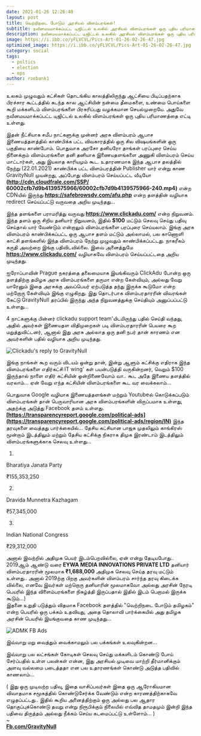 ```yaml
---
date: 2021-01-26 12:26:40
layout: post
title: வெற்றிநடை போடும் அரசியல் விளம்பரங்கள்!
subtitle: நவீனமயமாக்கப்பட்ட டிஜிட்டல் உலகில் அரசியல் விளம்பரங்கள் ஒரு புதிய பரிமாணத்தை எட்டி உள்ளது.  
description: நவீனமயமாக்கப்பட்ட டிஜிட்டல் உலகில் அரசியல் விளம்பரங்கள் ஒரு புதிய பரிமாணத்தை எட்டி உள்ளது. 
image: https://i.ibb.co/yFLVCVL/Pics-Art-01-26-02-26-47.jpg
optimized_image: https://i.ibb.co/yFLVCVL/Pics-Art-01-26-02-26-47.jpg
category: social
tags:
  - poltics
  - election
  - eps
author: roobank1
---
```


உலகம் முழுவதும் கட்சிகள் தொடங்கிய காலத்திலிருந்து ஆட்சியை பிடிப்பதற்காக பிரச்சார கூட்டத்தில் கடந்த கால ஆட்சியின் நன்மை தீமைகளை, உண்மை பொய்களை கூறி மக்களிடம் விளம்பரங்களை பிரசுரிப்பது வழக்கமான செயல்முறையே. அதுவே நவீனமயமாக்கப்பட்ட டிஜிட்டல் உலகில் விளம்பரங்கள் ஒரு புதிய பரிமாணத்தை எட்டி உள்ளது.  
  
இதன் நீட்சியாக சமீப நாட்களுக்கு முன்னர் அரசு விளம்பரம் ஆபாச இணையத்தளத்தில் காண்பிக்க பட்ட விவகாரத்தில் ஒரு சில விஷயங்களின் ஒரு பகுதியை காண்போம். பொதுவாக அரசோ தனியரோ தாங்கள் பரப்புரை செய்ய நினைக்கும் விளம்பரங்களை தனி தனியாக இணையதளங்களை அணுகி விளம்பரம் செய்ய மாட்டார்கள், அது இயலாத காரியமும் கூட. உதாரணமாக இந்த ஆபாச தலத்தில் நேற்று (22.01.2021) காண்பிக்க பட்ட விளம்பரத்தின் Publisher யார் என்று காண GravityNull முயன்றது, அப்போது விளம்பரம் செய்யப்பட்ட வீடியோ **(http://cdn.cloudfrale.com/SSP/ 60002cfb7d9b4139575966/60002cfb7d9b4139575966-240.mp4)** என்ற CDNயில் இருந்து **https://safebrowsdv.com/afu.php** என்ற தளத்தின் வழியாக redirect செய்யப்பட்டு வருவதை அறிய முடிந்தது...  
  
இந்த தளங்களை பராமரித்து வருவது **https://www.clickadu.com/** என்ற நிறுவனம். இந்த தளம் ஒரு சிறிய தனியார் நிறுவனம், இதில் **$100** மட்டும் செலவு செய்து பதிவு செய்தால் யார் வேண்டும் என்றாலும் விளம்பரங்களை பரப்புரை செய்யலாம். இங்கு அரசு விளம்பரம் காண்பிக்கப்பட்ட ஒரு ஆபாச தளம் மட்டும் அல்லாமல், பல காணொளி காட்சி தளங்களில் இந்த விளம்பரம் நேற்று முழுவதும் காண்பிக்கப்பட்டது. நாகரீகம் கருதி அவற்றை இங்கு பதிவிடவில்லை. இவை அனைத்துமே **https://www.clickadu.com/** வழியாகவே விளம்பரம் செய்யப்பட்டதை அறிய முடிந்தது.  
  
ஐரோப்பாவின் Prague நகரத்தை தலைமையாக இயங்கிவரும் ClickAdu போன்ற ஒரு தளத்திற்கு தமிழக அரசு விளம்பரங்களை தருமா என்ற கேள்வியும், அல்லது வேறு யாரேனும் இதை அரசுக்கு அவப்பெயர் ஏற்படுத்த தந்து இருக்க கூடுமோ என்ற மற்றோரு கேள்வியும் இங்கு எழுகிறது. இது தொடர்பாக விளம்பரதாரரின் விவரங்கள் கேட்டு GravityNull தரப்பில் இருந்து அந்த நிறுவனத்துக்கு செய்தியும் அனுப்பப்பட்டு உள்ளது...  
  
4 நாட்களுக்கு பின்னர் clickadu support team'யிடமிருந்து பதில் செய்தி வந்தது, அதில் அவர்கள் இணையதள விதிமுறைகள் படி விளம்பரதாரரின் பெயரை கூற மறுத்துவிட்டனர், ஆனால் இது அரசு அல்லாத ஒரு தனி நபர் தான் காரணம் என அவர்களின் பதில் வழியாக அறிய முடிந்தது.  

![Clickadu's reply to GravityNull](https://i.ibb.co/wdxjF2m/Pics-Art-01-26-12-19-06.jpg)

  
  
இங்கு நாங்கள் கூற வரும் விடயம் ஒன்று தான், இன்று ஆளும் கட்சிக்கு எதிராக இந்த விளம்பரங்களை எதிர்கட்சி IT wing' கள் பயன்படுத்தி வருகின்றனர், வெறும் $100 இருந்தால் நாளை எதிர் கட்சியின் ஒன்றிணைவோம் வா.. கூட அதே இணைய தளத்தில் வரலாம்... ஏன் வேறு எந்த கட்சியின் விளம்பரங்களை கூட வர வைக்கலாம்...  
  
பொதுவாக Google வழியாக இணையத்தளங்கள் மற்றும் Youtubeல் கொடுக்கப்படும் விளம்பரங்கள் தான் பெருவாரியான அரசு விளம்பரங்களின் விருப்பமாக உள்ளது, அதற்க்கு அடுத்து Facebook தளம் உள்ளது. **[https://transparencyreport.google.com/political-ads](https://transparencyreport.google.com/political-ads/region/IN)** இந்த தரவுகளை வைத்தது பார்க்கையில்... தேசிய கட்சியான பாஜக முதலிலும் காங்கிரஸ் மூன்றாம் இடத்திலும் மற்றும் தேசிய கட்சிக்கு நிகராக திமுக இரண்டாம் இடத்திலும் விளம்பரங்களுக்காக செலவு உள்ளது...  
  

1.

Bharatiya Janata Party

₹155,353,250

2.

Dravida Munnetra Kazhagam

₹57,345,000

3.

Indian National Congress

₹29,312,000

  
  
அனால் இவற்றில் அதிமுக பெயர் இடம்பெறவில்லை, ஏன் என்று தேடியபோது.. 2019ஆம் ஆண்டு வரை **EYWA MEDIA INNOVATIONS PRIVATE LTD** தனியார் விளம்பரதாரரின் மூலமாக **₹1,688,000** அதிமுக செலவு செய்த தரவு மட்டும் உள்ளது.. அனால் 2019ற்கு பிறகு அவர்களின் விளம்பரம் சார்ந்த தரவு கிடைக்க வில்லை, எனவே இவர்கள் மற்றொரு தனியாரின் மூலமாகவோ அல்லது அரசின் நேரடி பெயரில் இந்த விளைம்பரங்களை நிகழ்த்தி இருப்பதால் இதில் இடம் பெறாமல் இருக்க கூடும்...)  
இதனை உறுதி படுத்தும் விதமாக Facebook தளத்தில் "வெற்றிநடை போடும் தமிழகம்" என்ற பெயரில் ஒரு பக்கம் உதவியது, அதை தொலாவி பார்க்கையில் அது தமிழக அரசின் பெயரில் இயங்குவதை காண முடிந்தது...  
  

![ADMK FB Ads](https://i.ibb.co/JdVfz7H/IMG-20210126-151644.jpg)

  
  
இவ்வாறு மறு வைத்தும் வைக்காமலும் பல பக்கங்கள் உலவுகின்றன...  
  
இவ்வாறு பல லட்சங்கள் கோடிகள் செலவு செய்து மக்களிடம் கொண்டு போய் சேர்ப்பதில் உள்ள பலன்கள் என்ன, இது அரசியல் முடிவை மாற்றி தீர்மானிக்கும் அளவு வல்லமை படைத்ததா என பல உதாரணங்கள் கொண்டு அடுத்த பதிவில் காணலாம்...  
  
( இது ஒரு முடிவற்ற பதிவு, இதை வாசிப்பவர்கள் இதை ஒரு ஆரோகியமான விவாதமாக சமூகத்தில் கொண்டுசேர்க்க வேண்டும் என்ற காரணத்திற்காகவே எழுதப்பட்டது.. இதில் கூறிய அனைத்திற்கும் ஒரு அல்லது பல ஆதார தொகுப்புக்கொண்டு தவறு என்று நிரூபிக்கும் நிலையில் எவ்வித தாமதமும் இன்றி இந்த பதிவை திருத்தம் அல்லது நீக்கம் செய்ய கடமைப்பட்டு உள்ளோம்... )  
~  
**[Fb.com/GravityNull](https://fb.com/gravitynull/)**
